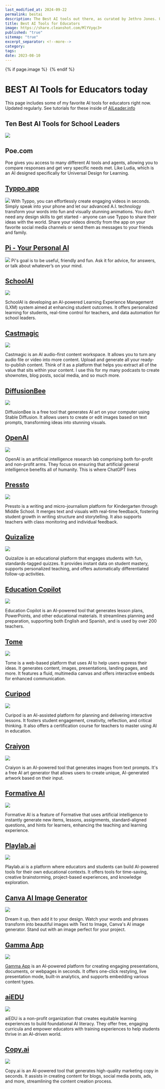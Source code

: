 ```yaml
---
last_modified_at: 2024-09-22
permalink: bestai
description: The Best AI tools out there, as curated by Jethro Jones. Updated regularly. 
title: Best AI Tools for Educators
image: https://share.cleanshot.com/MlYVyqc3+
published: "true"
sitemap: "true"
excerpt_separator: <!--more-->
category: 
tags: 
date: 2023-08-10
---
```



{% if page.image %} <img src="{{ page.image }}" alt=""> {% endif %}


# BEST AI Tools for Educators today
This page includes some of my favorite AI tools for educators right now. Updated regularly. See tutorials for these inside of [AILeader.info](https://aileader.info)

## Ten Best AI Tools for School Leaders
![](https://share.cleanshot.com/MlYVyqc3+)

## Poe.com
Poe gives you access to many different AI tools and agents, allowing you to compare responses and get very specific needs met. Like Ludia, which is an AI designed specifically for Universal Design for Learning. 

## [Typpo.app](https://typpo.app)
[![](https://share.cleanshot.com/4fvDmkq0+)](https://typpo.app)
With Typpo, you can effortlessly create engaging videos in seconds. Simply speak into your phone and let our advanced A.I. technology transform your words into fun and visually stunning animations. You don't need any design skills to get started - anyone can use Typpo to share their ideas with the world. Share your videos directly from the app on your favorite social media channels or send them as messages to your friends and family. 

## [Pi - Your Personal AI](https://pi.ai)
[![](https://share.cleanshot.com/l5CJ6Hy3+)](https://typpo.app)
Pi's goal is to be useful, friendly and fun. Ask it for advice, for answers, or talk about whatever’s on your mind.

## [SchoolAI](https://schoolai.com)

[![](https://lh6.googleusercontent.com/p385OjWcoB6XSF5J27tm_XkqTfzAKTvM2CxtoSVGkaO2vPNplgjoXmdNqsE9_nmhniNunSxR1nBKjHr7oOVLWgEcgLrI59VDOWr0s_OsqR9l6USBMJDp7kxHGd1-RDCQVhgHJwYfVN4Bsjn2xdS4lApARQ=s2048)](https://schoolai.com/tp)

SchoolAI is developing an AI-powered Learning Experience Management (LXM) system aimed at enhancing student outcomes. It offers personalized learning for students, real-time control for teachers, and data automation for school leaders.


## [Castmagic](https://get.castmagic.io/abqcp2fmiz0s)

[![](https://file.notion.so/f/s/850b1ee7-e877-4164-95b4-655ea3af433a/castmagic_logo_text.png?id=debf3970-b6bc-4f71-b7b8-87bf611bfc92&table=block&spaceId=c6c94bb1-5c7c-4e81-b7c2-24788dfa3c89&expirationTimestamp=1698782400000&signature=OcTeOSXqiBGu3kCjdUGhncxGLnkPmO5K7i1s-pO6g64&downloadName=castmagic+logo+text.png)](https://get.castmagic.io/abqcp2fmiz0s)

Castmagic is an AI audio-first content workspace. It allows you to turn any audio file or video into more content. Upload and generate all your ready-to-publish content. Think of it as a platform that helps you extract all of the value that sits within your content. I use this for my many podcasts to create shownotes, blog posts, social media, and so much more.


## [DiffusionBee](https://diffusionbee.com)

[![](https://lh6.googleusercontent.com/_rQeuICAs-cenAtmSBd8Bc9huttUGwakLF3CfHolOWPbYK0rLCq1PjHWorWRnsf_vaqDYC3xTp-6Wt4ps6AhVH78_UiVkg2gpoY04rpxHbZxPHc4QXDkjq-NGk909yToiqpfN19MQ-2ILxBIEjToO656sA=s2048)](https://diffusionbee.com)

DiffusionBee is a free tool that generates AI art on your computer using Stable Diffusion. It allows users to create or edit images based on text prompts, transforming ideas into stunning visuals.

## [OpenAI](https://www.openai.com/)

[![](https://lh5.googleusercontent.com/ZlewyjNW6S3jqkREMMDGrMlgV2tpIhFBJdpCKjCmAShRFFWGllr9t05zI_PYLcKGUwY3DhUHxqQAcCvxjjqj9OpwYn84qXteNqSatYzs_7eG5y_gpy8fREgjd2s7jgN0EGXu-w-irsXdT69b2Kl1EAZYeQ=s2048)](https://www.openai.com/)

OpenAI is an artificial intelligence research lab comprising both for-profit and non-profit arms. They focus on ensuring that artificial general intelligence benefits all of humanity. This is where ChatGPT lives


## [Pressto](https://www.joinpressto.com)


[![](https://lh5.googleusercontent.com/GiuIrGmAIH7gzdF1lThBmVVScKMdesCNYfUddYFFAd4CAwFCTz1c85xAiV5-BZJ9R7ol-MrU1bsWBVuOKxHdsOb-3K6pyrhyHBYR6LT3U6EwDjk8l-0vqnQAHkKflJBJW6OVHdm4Kq28dYPvHcbnR8eVug=s2048)](https://www.joinpressto.com)

Pressto is a writing and micro-journalism platform for Kindergarten through Middle School. It merges text and visuals with real-time feedback, fostering student growth in writing structure and storytelling. It also supports teachers with class monitoring and individual feedback.

## [Quizalize](https://www.quizalize.com)


[![](https://lh3.googleusercontent.com/2_c0Cp0cy7cCTeYjyuS8xafjlh0Pc9sbWkgMSvwSKzjEUDAVkr7LzMLH7hSTutCW5_1JkmhWD8U9d1qV-bEpbXwShpCnJonB-cXXufx1okB89nlk0ChQX_TSPVHMWBM3z-b5-SD6tBxnJd1aDDof-Xgf6w=s2048)](https://www.quizalize.com)

Quizalize is an educational platform that engages students with fun, standards-tagged quizzes. It provides instant data on student mastery, supports personalized teaching, and offers automatically differentiated follow-up activities.

## [Education Copilot](https://educationcopilot.com)

[![](https://lh4.googleusercontent.com/rcOSX3SciNecpi4DpdtLG9QxFXaYUy55FUtNnWqyTYg78c9YZtZLBbENRW3DuU2liKeWAphy6IG4dUEElvY_o1UG6y20ALM9IbjYH5PjJtqxoIy0oF__pyWGX27GRLx8ofa5BvcG9wleWiROYHtvAjoEFA=s2048)](https://educationcopilot.com)

Education Copilot is an AI-powered tool that generates lesson plans, PowerPoints, and other educational materials. It streamlines planning and preparation, supporting both English and Spanish, and is used by over 200 teachers.

## [Tome](https://tome.app/)

[![](https://lh5.googleusercontent.com/dicXHp-QP-mQmtK-CQGLXHYY_sLEwyOzlongvTTPXfwvaE3vcJ4KXiGULy6fmbLrwVyZ1_12oiydtrXseuTeu-PNlr6FeWFnZQ94kdyBHFlpomIw-9LcPzWl7P-oKSSNW2XQ2NpczHh1k80_GktF8x_zHA=s2048)](https://tome.app/)

Tome is a web-based platform that uses AI to help users express their ideas. It generates content, images, presentations, landing pages, and more. It features a fluid, multimedia canvas and offers interactive embeds for enhanced communication.

## [Curipod](https://curipod.com)

[![](https://lh5.googleusercontent.com/0klCBUwrjvjxP3ZtpcmD41wxtSNaQUVHm31PHDJJU-RjxqYSjUyYLyeJuXG-0cG0Po2c8tYeky-2JygDe2yyL-ePi0f6JmUgGLuDl2Vp7r_Bhi9wCsEqFVQ82KcnHF1lIV0jnFoCZsiUTKynJi3bWqqqdw=s2048)](https://curipod.com)

Curipod is an AI-assisted platform for planning and delivering interactive lessons. It fosters student engagement, creativity, reflection, and critical thinking. It also offers a certification course for teachers to master using AI in education.

## [Craiyon](https://www.craiyon.com)

[![](https://lh4.googleusercontent.com/569Qd2RE8wbyzJgTEPqnZ9FC0AAH3u_tMlH_EOU0zlmWDqR8xtwSG0BgVrEOO-vwY2RUORyrbAoPlEXAOnNB5BCX49LlAzKEV5wHTlzGhKccHzCiYTsgEjoK520mg_zPAFJX42ZaUEOfw77GxybhV4Mvxg=s2048)](https://www.craiyon.com)

Craiyon is an AI-powered tool that generates images from text prompts. It's a free AI art generator that allows users to create unique, AI-generated artwork based on their input.

## [Formative AI](https://www.formative.com/ai-powered)

[![](https://lh3.googleusercontent.com/vjVfNbiQM9q4GZEHl9wv0R7CSy2JQ30-zM5T4igEzXhRBzBfSjVMSg96ifAbsZctoZ1sZCmkEwx9FpxBMVum3OaLhskunfYh1YSVXiY0nuspW41lyNq-AySlrJe2hHj1YCR_WdinpeE-ubUSsD4GfAnuWQ=s2048)](https://www.formative.com/ai-powered)

Formative AI is a feature of Formative that uses artificial intelligence to instantly generate new items, lessons, assignments, standard-aligned questions, and hints for learners, enhancing the teaching and learning experience.




## [Playlab.ai](https://playlab.ai)

[![](https://lh3.googleusercontent.com/T3MFTO3HE5_2grU9DiEwjZRUXzkUeotAUdt_LkSGDkRgro4fmJiiBPatUoeniuh-iSHS-rU0MmnceUgcociubuG3NkERfTT3VZHDWyIu3c_LH6DQV6JVKZSYzdAK0ja-H2niXi8V9MRsgg3qS7TUlbOQTA=s2048)](https://playlab.ai)

Playlab.ai is a platform where educators and students can build AI-powered tools for their own educational contexts. It offers tools for time-saving, creative brainstorming, project-based experiences, and knowledge exploration.


## [Canva AI Image Generator](https://www.canva.com/ai-image-generator/)
[![](https://lh4.googleusercontent.com/duChJB6kyVXZhQ-H7P4_dzyOruVo_fAlXstrmah7wjJDHS3Pp6smSdDubd7oF0poTw07Rh3SbxalSKtu8VJRLRq1fnL4vJ7V4SxuSn9wmwkV3aTIh7UG6uojKeCOqabulfpxtypUeOckGJe0lHf68cSCGA=s2048)](https://www.canva.com/ai-image-generator/)

Dream it up, then add it to your design. Watch your words and phrases transform into beautiful images with
Text to Image, Canva's Al image generator. Stand out with an image perfect for your project.


## [Gamma App](https://gamma.app/signup?r=kxaudzi5nsldj5l)


[![](https://lh6.googleusercontent.com/O2FpUiCfDNAWr9tmcDZYhIKxx7Y7JVuR_9efA_2uwERWkMEziIcb0Frxy9Q36NMmHKqFknUh9s0RUYZmU98RmkL5l7OeV3VDDvQy-B5oEJn9pw_ImUZdDmoNN094swjSeb8zbuLX7IGF_OvTZiqo7Qo1Mg=s2048)](https://gamma.app/signup?r=kxaudzi5nsldj5l)

[Gamma App](https://gamma.app/signup?r=kxaudzi5nsldj5l) is an AI-powered platform for creating engaging presentations, documents, or webpages in seconds. It offers one-click restyling, live presentation mode, built-in analytics, and supports embedding various content types.

## [aiEDU](https://www.aiedu.org)
[![](https://lh6.googleusercontent.com/2oqqdCkRhOLxpHJEFMxgcn1sR6wlnwFkGkjBpMHSk32pYVozKewxSZR1Yz8y9t7b-1lBSCb1qwcA-FhuHDyUoWiTNiJJghoZ3UId3xletP4UaxDo9iPVrONKCxa9j3MjUFgpRGSqRy0ByDco1_VOQmgjXg=s2048)](https://www.aiedu.org)


aiEDU is a non-profit organization that creates equitable learning experiences to build foundational AI literacy. They offer free, engaging curricula and empower educators with training experiences to help students thrive in an AI-driven world.

## [Copy.ai](https://www.copy.ai)

[![](https://lh5.googleusercontent.com/DINe3sqcK1nuYSbLVxPfPkkDS1_ey3ZD8hVAH0E3cr6jMtmbCk_6AlmJb3xmfc48sXug2n6bkyArgUrFAYCZds72GhHlXv10M24YUAebRs8Okov4nQCvmnfM18Sc6DFpUam7LB2UZPdJt2CkQ7GY6Y_sTA=s2048)](https://www.copy.ai)

Copy.ai is an AI-powered tool that generates high-quality marketing copy in seconds. It assists in creating content for blogs, social media posts, ads, and more, streamlining the content creation process.